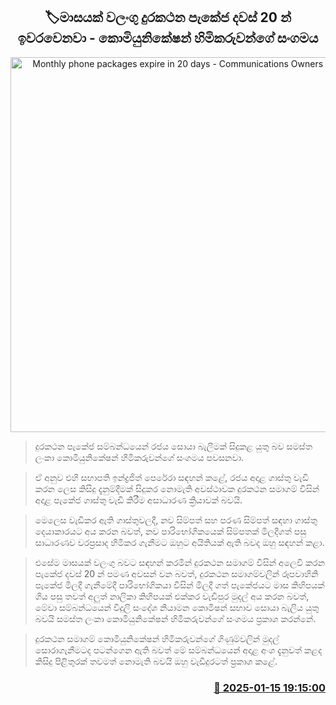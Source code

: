 <p align='center'><b><h2 align='center' title='Monthly phone packages expire in 20 days - Communications Owners Association'>🏷මාසයක් වලංගු දුරකථ​න පැකේජ දවස් 20 න් ඉවරවෙනවා - කොමියුනිකේෂන් හිමිකරුවන්ගේ සංගමය</h2></b></p>
<p align='center'><img src='https://helakuru.sgp1.cdn.digitaloceanspaces.com/esana/images/lib/indrajith-perera.jpg' width='600' alt='Monthly phone packages expire in 20 days - Communications Owners Association'></p>

> දුරකථන පැකේජ සම්බන්ධයෙන් රජය සොයා බැලීමක් සිදුකළ යුතු බව සමස්ත ලංකා කොමියුනිකේෂන් හිමිකරුවන්ගේ සංගමය පවසනවා.

> ඒ අනුව එහි සභාපති ඉන්ද්‍රජිත් පෙරේරා සඳහන් කළේ, රජය අදාළ ගාස්තු වැඩි කරන ලෙස කිසිදු දැනුම්දීමක් සිදුකර නොමැති අවස්ථාවක දුරකථන සමාගම් විසින් අදාළ පැකේජ ගාස්තු වැඩි කිරීම අසාධාරණ ක්‍රියාවක් බවයි.

> මෙලෙස වැඩිකර ඇති ගාස්තුවලදී, නව සිම්පත් සහ පරණ සිම්පත් සඳහා ගාස්තු දෙයාකාරයට අය කරන බවත්, නව පාරිභෝගිකයෙක් සිම්පතක් මිලදීගත් පසු සාධාරණව වරප්‍රසාද හිමිකර ගැනීමට ඔහුට අයිතියක් ඇති බවද ඔහු සඳහන් කළා.

> එසේම මාසයක් වලංගු බවට සඳහන් කරමින් දුරකථන සමාගම් විසින් අලෙවි කරන පැකේජ දවස් 20 න් පමණ අවසන් වන බවත්, දුරකථන සමාගම්වලින් රූපවාහිනි පැකේ​ජ මිලදී ගැනීමේදී පාරිභෝගිකයා විසින් මිලදී ගත් පැකේජයට මාස කිහිපයක් ගිය පසු තවත් අලුත් නාලිකා කිහිපයක් එක්කර වැඩිපුර මුදල් අය කරන බවත්, මේවා සම්බන්ධයෙන් විදුලි සංදේශ නියාමන කොමිෂන් සභාව සොයා බැලිය යුතු බවයි සමස්ත ලංකා කොමියුනිකේෂන් හිමිකරුවන්ගේ සංගමය ප්‍රකාශ කරන්නේ.

> දුරකථන සමාගම් කොමියුනිකේෂන් හිමිකරුවන්ගේ ගිණුම්වලින් මුදල් සොරාගැනීමටද පටන්ගෙන ඇති බවත් මේ සම්බන්ධයෙන් අදාළ අංශ දැනුවත් කළද කිසිදු පිළිතුරක් තවමත් නොමැති බවයි ඔහු වැඩිදුරටත් ප්‍රකාශ කළේ. 



<h3 align='right'><a href='https://www.helakuru.lk/esana/p/106587/'>📅 2025-01-15 19:15:00</a></h3>
